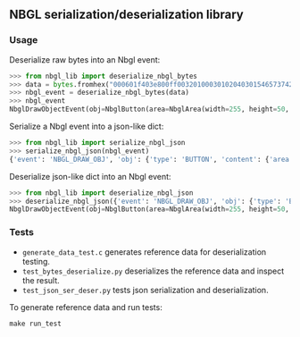 ## NBGL serialization/deserialization library

### Usage

Deserialize raw bytes into an Nbgl event:
```python
>>> from nbgl_lib import deserialize_nbgl_bytes
>>> data = bytes.fromhex("000601f403e800ff003201000301020403015465737420627574746f6e00")
>>> nbgl_event = deserialize_nbgl_bytes(data)
>>> nbgl_event
NbglDrawObjectEvent(obj=NbglButton(area=NbglArea(width=255, height=50, x0=500, y0=1000, background_color=<NbglColor.DARK_GRAY: 1>, bpp=<NbglBpp.BPP_1: 0>), inner_color=<NbglColor.WHITE: 3>, border_color=<NbglColor.DARK_GRAY: 1>, foreground_color=<NbglColor.LIGHT_GRAY: 2>, radius=<NbglRadius.RADIUS_24_PIXELS: 4>, font_id=<NbglFontId.BAGL_FONT_HM_ALPHA_MONO_MEDIUM_32px: 3>, localized=True, text='Test button'))
```

Serialize a Nbgl event into a json-like dict:
```python
>>> from nbgl_lib import serialize_nbgl_json
>>> serialize_nbgl_json(nbgl_event)
{'event': 'NBGL_DRAW_OBJ', 'obj': {'type': 'BUTTON', 'content': {'area': {'width': 255, 'height': 50, 'x0': 500, 'y0': 1000, 'background_color': 'DARK_GRAY', 'bpp': 'BPP_1'}, 'inner_color': 'WHITE', 'border_color': 'DARK_GRAY', 'foreground_color': 'LIGHT_GRAY', 'radius': 'RADIUS_24_PIXELS', 'font_id': 'BAGL_FONT_HM_ALPHA_MONO_MEDIUM_32px', 'localized': True, 'text': 'Test button'}}}
```

Deserialize json-like dict into an Nbgl event:

```python
>>> from nbgl_lib import deserialize_nbgl_json
>>> deserialize_nbgl_json({'event': 'NBGL_DRAW_OBJ', 'obj': {'type': 'BUTTON', 'content': {'area': {'width': 255, 'height': 50, 'x0': 500, 'y0': 1000, 'background_color': 'DARK_GRAY', 'bpp': 'BPP_1'}, 'inner_color': 'WHITE', 'border_color': 'DARK_GRAY', 'foreground_color': 'LIGHT_GRAY', 'radius': 'RADIUS_24_PIXELS', 'font_id': 'BAGL_FONT_HM_ALPHA_MONO_MEDIUM_32px', 'localized': True, 'text': 'Test button'}}})
NbglDrawObjectEvent(obj=NbglButton(area=NbglArea(width=255, height=50, x0=500, y0=1000, background_color=<NbglColor.DARK_GRAY: 1>, bpp=<NbglBpp.BPP_1: 0>), inner_color=<NbglColor.WHITE: 3>, border_color=<NbglColor.DARK_GRAY: 1>, foreground_color=<NbglColor.LIGHT_GRAY: 2>, radius=<NbglRadius.RADIUS_24_PIXELS: 4>, font_id=<NbglFontId.BAGL_FONT_HM_ALPHA_MONO_MEDIUM_32px: 3>, localized=True, text='Test button'))
```
### Tests

- ```generate_data_test.c``` generates reference data for deserialization testing.
- ```test_bytes_deserialize.py``` deserializes the reference data and inspect the result.
- ```test_json_ser_deser.py``` tests json serialization and deserialization.

To generate reference data and run tests:

```
make run_test
```
